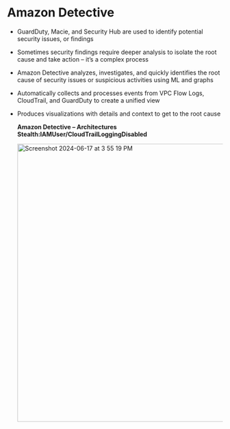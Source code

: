# Amazon Detective

- GuardDuty, Macie, and Security Hub are used to identify potential security issues, or findings
- Sometimes security findings require deeper analysis to isolate the root cause and take action – it’s a complex process
- Amazon Detective analyzes, investigates, and quickly identifies the root cause of security issues or suspicious activities using ML and graphs
- Automatically collects and processes events from VPC Flow Logs, CloudTrail, and GuardDuty to create a unified view
- Produces visualizations with details and context to get to the root cause

  **Amazon Detective – Architectures Stealth:IAMUser/CloudTrailLoggingDisabled**

  <img width="650" alt="Screenshot 2024-06-17 at 3 55 19 PM" src="https://github.com/JordanSennett/AWS-Security-Specialty/assets/15804669/771ea1cd-5ab2-4fc3-9db6-cc8808633b06">


